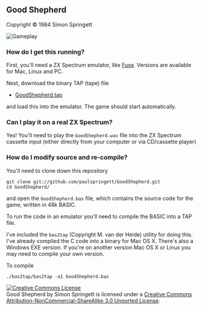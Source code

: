 ## Good Shepherd

Copyright &copy; 1984 Simon Springett

![Gameplay](http://f.cl.ly/items/2M1715460c3L263E0i28/GoodShepherd.mov.gif)

### How do I get this running?

First, you'll need a ZX Spectrum emulator, like [Fuse](http://fuse-emulator.sourceforge.net/). Versions are available for Mac, Linux and PC.

Next, download the binary TAP (tape) file

* [GoodShepherd.tap](https://github.com/paulspringett/GoodShepherd/raw/v1.1/GoodShepherd.tap)

and load this into the emulator. The game should start automatically.

### Can I play it on a real ZX Spectrum?

Yes! You'll need to play the `GoodShepherd.wav` file into the ZX Spectrum cassette input (either directly from your computer or via CD/cassette player)

### How do I modify source and re-compile?

You'll need to clone down this repository

    git clone git://github.com/paulspringett/GoodShepherd.git
    cd GoodShepherd/

and open the `GoodShepherd.bas` file, which contains the source code for the game, written in 48k BASIC.

To run the code in an emulator you'll need to compile the BASIC into a TAP file.

I've included the `bas2tap` (Copyright M. van der Heide) utility for doing this. I've already compiled the C code into a binary for Mac OS X. There's also a Windows EXE version. If you're on another version Mac OS X or Linux you may need to compile your own version.

To compile

    ./bas2tap/bas2tap -a1 GoodShepherd.bas

<a rel="license" href="http://creativecommons.org/licenses/by-nc-sa/3.0/deed.en_US"><img alt="Creative Commons License" style="border-width:0" src="http://i.creativecommons.org/l/by-nc-sa/3.0/88x31.png" /></a><br /><span xmlns:dct="http://purl.org/dc/terms/" href="http://purl.org/dc/dcmitype/InteractiveResource" property="dct:title" rel="dct:type">Good Shepherd</span> by <span xmlns:cc="http://creativecommons.org/ns#" property="cc:attributionName">Simon Springett</span> is licensed under a <a rel="license" href="http://creativecommons.org/licenses/by-nc-sa/3.0/deed.en_US">Creative Commons Attribution-NonCommercial-ShareAlike 3.0 Unported License</a>.
